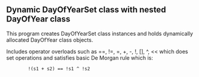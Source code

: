 ## Dynamic DayOfYearSet class with nested DayOfYear class

This program creates DayOfYearSet class instances and
holds dynamically allocated DayOfYear class objects.

Includes operator overloads such as ==, !=, =, +, -,
!, [], ^, << which does set operations and satisfies
basic De Morgan rule which is:
        
            !(s1 + s2) == !s1 ^ !s2